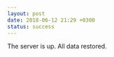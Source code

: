 ```yaml
---
layout: post
date: 2018-06-12 21:29 +0300
status: success
---
```


The server is up. All data restored.